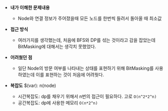 - **내가 이해한 문제내용**
  - Node와 연결 정보가 주어졌을때 모든 노드를 한번씩 들려서 돌아올 때 최소값

- **접근 방식**
  - 여러가지를 생각했는데, 처음에 BFS와 DP를 섞는 것이라고 감을 잡았는데 BitMasking에 대해서는 생각치 못했었다.

- **어려웠던 점**
  - 일단 Node의 방문 여부를 나타내는 상태를 표현하기 위해 BitMasking를 사용하였는데 이를 표현하는 것이 처음에 어려웟다.

- **복잡도**
  $(var): n(node)
  - 시간복잡도: dp를 채우기 위해서 n번의 접근이 필요하다. 고로 `O(n^2*2^n)`
  - 공간복잡도: dp에 사용한 메모리 `O(n*2^n)`
